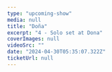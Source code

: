 ```yaml
---
type: "upcoming-show"
media: null
title: "Doña"
excerpt: "4 - Solo set at Dona"
coverImages: null
videoSrc: ""
date: "2024-04-30T05:35:07.322Z"
ticketUrl: null
---
```

